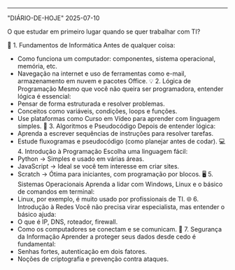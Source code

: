 ---
"DIÁRIO-DE-HOJE"
2025-07-10

O que estudar em primeiro lugar quando se quer trabalhar com TI?


🎯 1. Fundamentos de Informática
Antes de qualquer coisa:
- Como funciona um computador: componentes, sistema operacional, memória, etc.
- Navegação na internet e uso de ferramentas como e-mail, armazenamento em nuvem e pacotes Office.
💡 2. Lógica de Programação
Mesmo que você não queira ser programadora, entender lógica é essencial:
- Pensar de forma estruturada e resolver problemas.
- Conceitos como variáveis, condições, loops e funções.
- Use plataformas como Curso em Vídeo para aprender com linguagem simples.
📐 3. Algoritmos e Pseudocódigo
Depois de entender lógica:
- Aprenda a escrever sequências de instruções para resolver tarefas.
- Estude fluxogramas e pseudocódigo (como planejar antes de codar).
💻 4. Introdução à Programação
Escolha uma linguagem fácil:
- Python → Simples e usado em várias áreas.
- JavaScript → Ideal se você tem interesse em criar sites.
- Scratch → Ótima para iniciantes, com programação por blocos.
🖥️ 5. Sistemas Operacionais
Aprenda a lidar com Windows, Linux e o básico de comandos em terminal:
- Linux, por exemplo, é muito usado por profissionais de TI.
🌐 6. Introdução à Redes
Você não precisa virar especialista, mas entender o básico ajuda:
- O que é IP, DNS, roteador, firewall.
- Como os computadores se conectam e se comunicam.
🔐 7. Segurança da Informação
Aprender a proteger seus dados desde cedo é fundamental:
- Senhas fortes, autenticação em dois fatores.
- Noções de criptografia e prevenção contra ataques.
